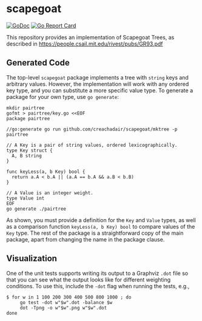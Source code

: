 # scapegoat

[![GoDoc](https://img.shields.io/static/v1?label=godoc&message=reference&color=blue)](https://pkg.go.dev/github.com/creachadair/scapegoat)
[![Go Report Card](https://goreportcard.com/badge/github.com/creachadair/atomicfile)](https://goreportcard.com/report/github.com/creachadair/scapegoat)

This repository provides an implementation of Scapegoat Trees, as described in
https://people.csail.mit.edu/rivest/pubs/GR93.pdf

## Generated Code

The top-level `scapegoat` package implements a tree with `string` keys and
arbitrary values.  However, the implementation will work with any ordered key
type, and you can substitute a more specific value type. To generate a package
for your own type, use `go generate`:

```shell
mkdir pairtree
gofmt > pairtree/key.go <<EOF
package pairtree

//go:generate go run github.com/creachadair/scapegoat/mktree -p pairtree

// A Key is a pair of string values, ordered lexicographically.
type Key struct {
  A, B string
}

func keyLess(a, b Key) bool {
  return a.A < b.A || (a.A == b.A && a.B < b.B)
}

// A Value is an integer weight.
type Value int
EOF
go generate ./pairtree
```

As shown, you must provide a definition for the `Key` and `Value` types, as
well as a comparison function `keyLess(a, b Key) bool` to compare values of the
`Key` type.  The rest of the package is a straightforward copy of the main
package, apart from changing the name in the package clause.

## Visualization

One of the unit tests supports writing its output to a Graphviz `.dot` file so
that you can see what the output looks like for different weighting conditions.
To use this, include the `-dot` flag when running the tests, e.g.,

```shell
$ for w in 1 100 200 300 400 500 800 1000 ; do
     go test -dot w"$w".dot -balance $w
     dot -Tpng -o w"$w".png w"$w".dot
done
```
